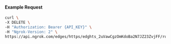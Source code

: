 <!-- Code generated for API Clients. DO NOT EDIT. -->

#### Example Request

```bash
curl \
-X DELETE \
-H "Authorization: Bearer {API_KEY}" \
-H "Ngrok-Version: 2" \
https://api.ngrok.com/edges/https/edghts_2uVawCgzOmKdoBa2N7JZ23ZvjFF/routes/edghtsrt_2uVawHrbGnyf37klcGgSErbz5MC/response_headers
```
